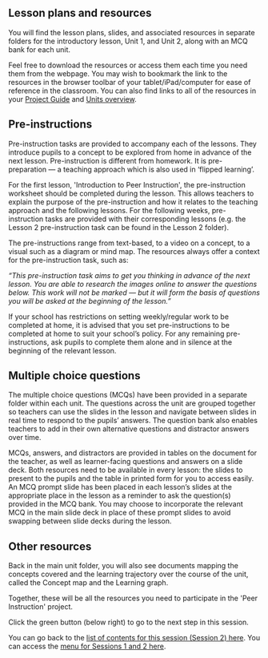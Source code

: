 ## Lesson plans and resources

You will find the lesson plans, slides, and associated resources in separate folders for the introductory lesson, Unit 1, and Unit 2, along with an MCQ bank for each unit. 

Feel free to download the resources or access them each time you need them from the webpage. You may wish to bookmark the link to the resources in the browser toolbar of your tablet/iPad/computer for ease of reference in the classroom. You can also find links to all of the resources in your [Project Guide](https://docs.google.com/document/d/17sTwXM-oZx3GL-rG6Ctglfqg-ONAW9SaB6p--2Vj99s/edit) and [Units overview](https://docs.google.com/document/d/1eBrTQxOuugKFDbidHy9Ugt818tM_Kyvl8QucIYT-uHI/edit#).

## Pre-instructions

Pre-instruction tasks are provided to accompany each of the lessons. They introduce pupils to a concept to be explored from home in advance of the next lesson. Pre-instruction is different from homework. It is pre-preparation — a teaching approach which is also used in ‘flipped learning’. 

For the first lesson, 'Introduction to Peer Instruction', the pre-instruction worksheet should be completed during the lesson. This allows teachers to explain the purpose of the pre-instruction and how it relates to the teaching approach and the following lessons. For the following weeks, pre-instruction tasks are provided with their corresponding lessons (e.g. the Lesson 2 pre-instruction task can be found in the Lesson 2 folder).

The pre-instructions range from text-based, to a video on a concept, to a visual such as a diagram or mind map. The resources always offer a context for the pre-instruction task, such as:

*“This pre-instruction task aims to get you thinking in advance of the next lesson. You are able to research the images online to answer the questions below. This work will not be marked — but it will form the basis of questions you will be asked at the beginning of the lesson.”*

If your school has restrictions on setting weekly/regular work to be completed at home, it is advised that you set pre-instructions to be completed at home to suit your school’s policy. For any remaining pre-instructions, ask pupils to complete them alone and in silence at the beginning of the relevant lesson.

## Multiple choice questions

The multiple choice questions (MCQs) have been provided in a separate folder within each unit. The questions across the unit are grouped together so teachers can use the slides in the lesson and navigate between slides in real time to respond to the pupils’ answers. The question bank also enables teachers to add in their own alternative questions and distractor answers over time.

MCQs, answers, and distractors are provided in tables on the document for the teacher, as well as learner-facing questions and answers on a slide deck. Both resources need to be available in every lesson: the slides to present to the pupils and the table in printed form for you to access easily. An MCQ prompt slide has been placed in each lesson’s slides at the appropriate place in the lesson as a reminder to ask the question(s) provided in the MCQ bank. You may choose to incorporate the relevant MCQ in the main slide deck in place of these prompt slides to avoid swapping between slide decks during the lesson.

## Other resources

Back in the main unit folder, you will also see documents mapping the concepts covered and the learning trajectory over the course of the unit, called the Concept map and the Learning graph. 

Together, these will be all the resources you need to participate in the 'Peer Instruction' project.
 
Click the green button (below right) to go to the next step in this session.

You can go back to the [list of contents for this session (Session 2) here](https://projects.raspberrypi.org/en/projects/gbic-peer-instruction-2).
You can access the [menu for Sessions 1 and 2 here](https://projects.raspberrypi.org/en/pathways/gbic-peer-instruction-training).

